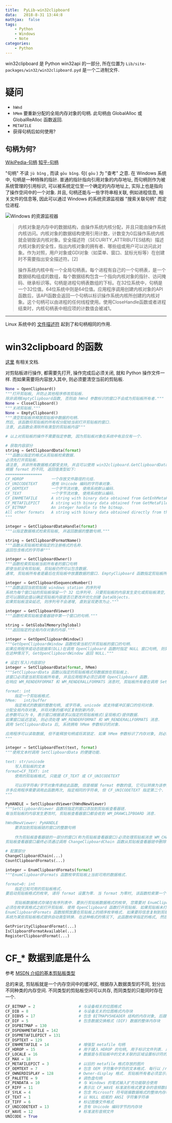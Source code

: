 ```yaml
---
title:  PyLib-win32clipboard
data:   2018-8-31 13:44:8
mathjax:  false
tags:
    - Python
    - Windows
    - Note
categories:
    - Python
---
```


win32clipboard 是 Python win32api 的一部分, 所在位置为 `Lib/site-packages/win32/win32clipboard.pyd` 是一个二进制文件.

<!--more-->

# 疑问

- `hWnd`
- `hMem` 要重新分配的全局内存对象的句柄. 此句柄由 GlobalAlloc 或 GlobalReAlloc 函数返回.
- `METAFILE`
- 获得句柄后如何使用?

## 句柄为何?

[WikiPedia-句柄](https://zh.wikipedia.org/wiki/%E5%8F%A5%E6%9F%84)
[知乎-句柄](https://www.zhihu.com/question/27656256)

"句柄" 不读 `jù bǐng` , 而读 `gōu bǐng`. 句( `gōu` ) 为 "查考" 之意.
在 Windows 系统中, 句柄是一种特殊的指针. 普通的指针指向引用对象的内存地址, 而句柄则作为被系统管理的引用标识, 可以被系统定位至一个确定的内存地址上, 实际上也是指向了操作空间中的一个对象.
并且, 句柄还能与一些字符串相关联, 例如进程信息, 相关文件的信息等, 因此可以通过 Windows 的系统资源监视器 "搜索关联句柄" 而定位进程.

![Windows 的资源监视器](https://raw.githubusercontent.com/zombie110year/imgstore/master/img/2018-08-31_19h20m44s456ms.png)

> 内核对象是内存中的数据结构，由操作系统内核分配，并且只能由操作系统内核访问。内核对象的数据结构使用引用计数，计数变为0后操作系统内核就会销毁该内核对象。安全描述符（SECURITY_ATTRIBUTES结构）描述内核对象的安全性，指出内核对象的拥有者、哪些组或用户可以访问此对象。作为对照，用户对象或GDI对象（如菜单、窗口、鼠标光标等）在创建时不需要指出安全描述符。[2]
> 
> 操作系统内核中有一个全局句柄表。每个进程有自己的一个句柄表，是一个数据结构组成的数组，每个数据结构包含一个指向内核对象的指针、访问掩码、继承标识等。句柄是进程句柄表数组的下标。在32位系统中，句柄是一个32位值。64位系统中则是64位值。应用程序调用创建内核对象的API函数后，该API函数会返回一个句柄以标识操作系统内核所创建的内核对象。这个句柄可以由进程的任何线程使用。使用CloseHandle函数或者进程结束时，内核句柄表中相应项的计数值会被减1。 

---

Linux 系统中的 [文件描述符](https://zh.wikipedia.org/wiki/%E6%96%87%E4%BB%B6%E6%8F%8F%E8%BF%B0%E7%AC%A6) 起到了和句柄相同的作用.

# win32clipboard 的函数

[这里](https://docs.activestate.com/activepython/3.2/pywin32/win32clipboard.html) 有相关文档.

对剪贴板进行操作, 都需要先打开, 操作完成后必须关闭, 就和 Python 操作文件一样. 而如果需要将内容放入其中, 则必须要清空当前的剪贴板.

```py
None = OpenClipboard()
"""打开剪贴板, 并防止其他程序修改剪贴板.
除非调用EmptyClipboard函数, 否则由 hWnd 参数标识的窗口不会成为剪贴板所有者."""
None = CloseClipboard()
"""关闭剪贴板."""
None = EmptyClipboard()
"""清空剪贴板并释放剪贴板中数据的句柄.
然后, 该函数将剪贴板的所有权分配给当前打开剪贴板的窗口.
注意, 此函数会清除所有类型的剪贴板内容"""

# 以上对剪贴板的操作不需要指定参数, 因为剪贴板对象在系统中有且仅有一个.

# 获取内容部分
string = GetClipboardData(format)
"""函数以指定的格式从剪贴板检索数据.
必须先打开剪贴板.
请注意, 并非所有数据格式都受支持, 并且可以使用 win32clipboard.GetClipboardDataHandle() 检索基础句柄.
根据 format 的不同, 返回值类型如下:
================
CF_HDROP	        一个存放文件路径的元组.
CF_UNICODETEXT	    使用 Unicode 编码的字符串对象.
CF_OEMTEXT	        一个字节流对象, 使用系统默认编码.
CF_TEXT	            一个字节流对象, 使用系统默认编码.
CF_ENHMETAFILE	    A string with binary data obtained from GetEnhMetaFileBits
CF_METAFILEPICT	    A string with binary data obtained from GetMetaFileBitsEx (currently broken)
CF_BITMAP	        An integer handle to the bitmap.
All other formats	A string with binary data obtained directly from the global memory referenced by the handle.
"""

integer = GetClipboardDataHandle(format)
"""以指定数据格式检索剪贴板, 并返回数据的整数句柄."""

string = GetClipboardFormatName()
"""函数从剪贴板检索指定的注册格式的名称.
返回包含格式的字符串"""

integer = GetClipboardOwner()
"""函数检索剪贴板当前所有者的窗口句柄
即使当前没有剪贴板, 剪贴板仍然可以包含数据.
通常, 剪贴板所有者是最后在剪贴板中放置数据的窗口. EmptyClipboard 函数指定剪贴板所有权."""

integer = GetClipboardSequenceNumber()
"""函数返回当前剪贴板 windows station 的序列号
系统为每个窗口站的剪贴板保留一个 32 位序列号. 只要剪贴板的内容发生变化或剪贴板清空, 该数字就会递增. 
您可以跟踪此值以确定剪贴板内容是否已更改并优化创建 DataObjects.
如果剪贴板渲染延迟, 则序列号不会递增, 直到呈现更改为止."""

integer = GetClipboardViewer()
"""函数检索剪贴板查看器链中第一个窗口的句柄."""

string = GetGlobalMemory(hglobal)
"""返回指定的全局内存对象的内容."""

integer = GetOpenClipboardWindow()
"""GetOpenClipboardWindow 函数检索当前打开剪贴板的窗口的句柄.
如果应用程序或动态链接库(DLL)在调用 OpenClipboard 函数时指定 NULL 窗口句柄, 则剪贴板将打开但不与窗口关联.
在这种情况下, GetOpenClipboardWindow 返回 NULL."""

# 设定(写入)内容部分
integer = SetClipboardData(format, hMem)
"""SetClipboardData 函数以指定的剪贴板格式将数据放在剪贴板上.
该窗口必须是当前剪贴板所有者, 并且应用程序必须已调用 OpenClipboard 函数.
在响应 WM_RENDERFORMAT 和 WM_RENDERALLFORMATS 消息时, 剪贴板所有者在调用 SetClipboardData 之前不得调用 OpenClipboard.

format: int
    指定一个剪贴板格式.
hMem:   int/buffer
    指定格式的数据的整数句柄, 或字符串, unicode 或支持缓冲区接口的任何对象. 
分配全局内存对象, 并将对象的缓冲区复制到新内存. 
此参数可以为 0, 表示窗口根据请求以指定的剪贴板格式(呈现格式)提供数据. 
如果窗口延迟渲染, 则必须处理 WM_RENDERFORMAT 和 WM_RENDERALLFORMATS 消息.
调用 SetClipboardData 后, 系统拥有 hMem 参数标识的对象. 

应用程序可以读取数据, 但不能释放句柄或将其锁定. 如果 hMem 参数标识了内存对象, 则必须使用带有 GMEM_MOVEABLE 和 GMEM_DDESHARE 标志的 GlobalAlloc 函数分配该对象.
"""

integer = SetClipboardText(text, format)
"""使用文本时调用 SetClipboardData 的便捷功能.

text: str/unicode
    写入剪贴板的文本
format=CF_TEXT: int
    使用的剪贴板格式, 只能是 CF_TEXT 或 CF_UNICODETEXT

    可以将字符串/字节对象传递给此函数, 但是根据 format 参数的值, 它可以转换为该参数的适当类型.
许多应用程序需要调用此函数两次, 指定相同的字符串, 但 CF_UNICODETEXT 指定第二个.
"""

PyHANDLE = SetClipboardViewer(hWndNewViewer)
"""SetClipboardViewer 函数将指定的窗口添加到剪贴板查看器链.
每当剪贴板的内容发生更改时, 剪贴板查看器窗口都会收到 WM_DRAWCLIPBOARD 消息.

hWndNewViewer: PyHANDLE
    要添加到剪贴板链的窗口的整数句柄
    
    作为剪贴板查看器链的一部分的窗口(称为剪贴板查看器窗口)必须处理剪贴板消息 WM_CHANGECBCHAIN 和 WM_DRAWCLIPBOARD. 每个剪贴板查看器窗口都调用 SendMessage 函数将这些消息传递到剪贴板查看器链中的下一个窗口.
剪贴板查看器窗口最终必须通过调用 ChangeClipboardChain 函数从剪贴板查看器链中删除自身 - 例如, 响应 WM_DESTROY 消息。"""

# 配置部分
ChangeClipboardChain(...)
CountClipboardFormats(...)

integer = EnumClipboardFormats(format)
"""EnumClipboardFormats 函数枚举剪贴板上当前可用的数据格式.

format=0: int
    指定已知可用的剪贴板格式.
要启动剪贴板格式的枚举, 请将 format 设置为零. 当 format 为零时, 该函数检索第一个可用的剪贴板格式. 对于枚举期间的后续调用, 请将 format 设置为上一个 EnumClipboardFormat 调用的结果.

    剪贴板数据格式存储在有序列表中. 要执行剪贴板数据格式的枚举, 您需要对 EnumClipboardFormats 函数进行一系列调用. 对于每个调用, format参数指定可用的剪贴板格式, 该函数返回下一个可用的剪贴板格式.
必须在枚举其格式之前打开剪贴板. 使用 OpenClipboard 函数打开剪贴板. 如果剪贴板未打开, 则 EnumClipboardFormats 函数将失败.
EnumClipboardFormats 函数按照放置在剪贴板上的顺序枚举格式. 如果要将信息复制到剪贴板, 请按照从最具描述性的剪贴板格式到最不具描述性的剪贴板格式的顺序添加剪贴板对象. 如果要从剪贴板粘贴信息, 请检索可以处理的第一个剪贴板格式. 这将是您可以处理的最具描述性的剪贴板格式.
系统为某些剪贴板格式提供自动类型转换. 在这种格式的情况下, 此函数枚举指定的格式, 然后枚举可以转换的格式. 有关更多信息, 请参阅标准剪贴板格式和合成剪贴板格式."""

GetPriorityClipboardFormat(...)
IsClipboardFormatAvailable(...)
RegisterClipboardFormat(...)
```

# CF_* 数据到底是什么

参考 [MSDN 介绍的基本剪贴板类型](https://docs.microsoft.com/zh-cn/windows/desktop/dataxchg/standard-clipboard-formats)

总的来说, 剪贴板就是一个内存空间中的缓冲区, 根据存入数据类型的不同, 划分出不同种类的内存空间. 不同类型的剪贴板空间可以共存, 而同类型的只能同时存在一个.

```py
CF_BITMAP = 2                   # 与设备相关的位图格式
CF_DIB = 8                      # 与设备无关的位图格式内存块
CF_DIBV5 = 17                   # 包含 BITMAPV5HEADER 结构的内存对象, 后跟位图颜色空间信息和位图数据.
CF_DIF = 5                      # 包含数据交换格式 (DIF) 数据的整体内存块
CF_DSPBITMAP = 130
CF_DSPENHMETAFILE = 142
CF_DSPMETAFILEPICT = 131
CF_DSPTEXT = 129
CF_ENHMETAFILE = 14             # 增强型 metafile 句柄
CF_HDROP = 15                   # 用于键入 HDROP 的句柄, 用于标识文件列表. 应用程序可以通过将句柄传递给 DragQueryFile 函数来检索有关文件的信息
CF_LOCALE = 16                  # 数据是与剪贴板中的文本关联的区域设置标识符的句柄. 当您关闭剪贴板时, 如果它包含 CF_TEXT 数据但没有 CF_LOCALE 数据, 系统会自动将 CF_LOCALE 格式设置为当前输入语言. 您可以使用 CF_LOCALE 格式将不同的区域设置与剪贴板文本相关联
CF_MAX = 18
CF_METAFILEPICT = 3             # 以旧的 metafile 格式存放的图片
CF_OEMTEXT = 7                  # 包含 OEM 字符集中字符的文本格式. 每行以 /r/n 格式结束. 以空字符标识末尾
CF_OWNERDISPLAY = 128           # Owner-display 格式. 剪贴板所有者必须显示并更新剪贴板浏览窗口. 并且接收 WM_ASKCBFORMATNAME, WM_HSCROLLCLIPBOARD, WM_PAINTCLIPBOARD, WM_SIZECLIPBOARD 和 WM_VSCROLLCLIPBOARD 信息. 并且 hMem 参数的值必须为 NULL.
CF_PALETTE = 9                  # 调色盘句柄
CF_PENDATA = 10                 # 与 Windows 的笔式输入扩充功能联合使用
CF_RIFF = 11                    # 表示比 CF_WAVE 标准波形格式更复杂的音频数据
CF_SYLK = 4                     # 包含 Microsoft 符号链接数据格式的整体内存块
CF_TEXT = 1                     # 以 NULL 结尾的 ANSI 字符集字符串
CF_TIFF = 6                     # 标记图像文件格式
CF_UNICODETEXT = 13             # 含有 Unicode 编码字节的内存块
CF_WAVE = 12                    # 标准波形音频文件
UNICODE = True
```
